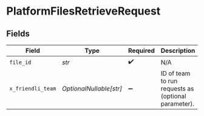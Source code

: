 # PlatformFilesRetrieveRequest


## Fields

| Field                                               | Type                                                | Required                                            | Description                                         |
| --------------------------------------------------- | --------------------------------------------------- | --------------------------------------------------- | --------------------------------------------------- |
| `file_id`                                           | *str*                                               | :heavy_check_mark:                                  | N/A                                                 |
| `x_friendli_team`                                   | *OptionalNullable[str]*                             | :heavy_minus_sign:                                  | ID of team to run requests as (optional parameter). |